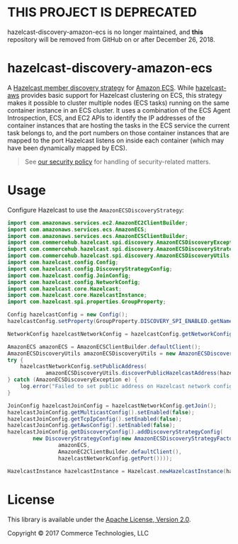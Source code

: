 # THIS PROJECT IS DEPRECATED
hazelcast-discovery-amazon-ecs is no longer maintained, and **this** repository will be removed from GitHub on or after December 26, 2018.

# hazelcast-discovery-amazon-ecs

A [Hazelcast member discovery strategy](http://docs.hazelcast.org/docs/latest/manual/html-single/index.html#discovery-spi)
for [Amazon ECS](https://aws.amazon.com/ecs/). While [hazelcast-aws](https://github.com/hazelcast/hazelcast-aws) provides basic support for Hazelcast clustering on ECS, this strategy makes it possible to cluster multiple nodes (ECS tasks) running on the same container instance in an ECS cluster. It uses a combination of the ECS Agent Introspection, ECS, and EC2 APIs to identify the IP addresses of the container instances that are hosting the tasks in the ECS service the current task belongs to, and the port numbers on those container instances that are mapped to the port Hazelcast listens on inside each container (which may have been dynamically mapped by ECS).

> See [our security policy](SECURITY.md) for handling of security-related matters.

# Usage

Configure Hazelcast to use the `AmazonECSDiscoveryStrategy`:

```java
import com.amazonaws.services.ec2.AmazonEC2ClientBuilder;
import com.amazonaws.services.ecs.AmazonECS;
import com.amazonaws.services.ecs.AmazonECSClientBuilder;
import com.commercehub.hazelcast.spi.discovery.AmazonECSDiscoveryException;
import com.commercehub.hazelcast.spi.discovery.AmazonECSDiscoveryStrategyFactory;
import com.commercehub.hazelcast.spi.discovery.AmazonECSDiscoveryUtils;
import com.hazelcast.config.Config;
import com.hazelcast.config.DiscoveryStrategyConfig;
import com.hazelcast.config.JoinConfig;
import com.hazelcast.config.NetworkConfig;
import com.hazelcast.core.Hazelcast;
import com.hazelcast.core.HazelcastInstance;
import com.hazelcast.spi.properties.GroupProperty;

Config hazelcastConfig = new Config();
hazelcastConfig.setProperty(GroupProperty.DISCOVERY_SPI_ENABLED.getName(), String.valueOf(true));

NetworkConfig hazelcastNetworkConfig = hazelcastConfig.getNetworkConfig();

AmazonECS amazonECS = AmazonECSClientBuilder.defaultClient();
AmazonECSDiscoveryUtils amazonECSDiscoveryUtils = new AmazonECSDiscoveryUtils(amazonECS);
try {
    hazelcastNetworkConfig.setPublicAddress(
            amazonECSDiscoveryUtils.discoverPublicHazelcastAddress(hazelcastNetworkConfig.getPort()));
} catch (AmazonECSDiscoveryException e) {
    log.error("Failed to set public address on Hazelcast network config", e);
}

JoinConfig hazelcastJoinConfig = hazelcastNetworkConfig.getJoin();
hazelcastJoinConfig.getMulticastConfig().setEnabled(false);
hazelcastJoinConfig.getTcpIpConfig().setEnabled(false);
hazelcastJoinConfig.getAwsConfig().setEnabled(false);
hazelcastJoinConfig.getDiscoveryConfig().addDiscoveryStrategyConfig(
        new DiscoveryStrategyConfig(new AmazonECSDiscoveryStrategyFactory(
                amazonECS,
                AmazonEC2ClientBuilder.defaultClient(),
                hazelcastNetworkConfig.getPort())));

HazelcastInstance hazelcastInstance = Hazelcast.newHazelcastInstance(hazelcastConfig);
```

# License
This library is available under the [Apache License, Version 2.0](http://www.apache.org/licenses/LICENSE-2.0).

Copyright © 2017 Commerce Technologies, LLC
